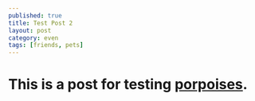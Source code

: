 ```yaml
---
published: true
title: Test Post 2
layout: post
category: even
tags: [friends, pets]
---
```


# This is a post for testing [porpoises](http://en.wikipedia.org/wiki/Porpoise).
